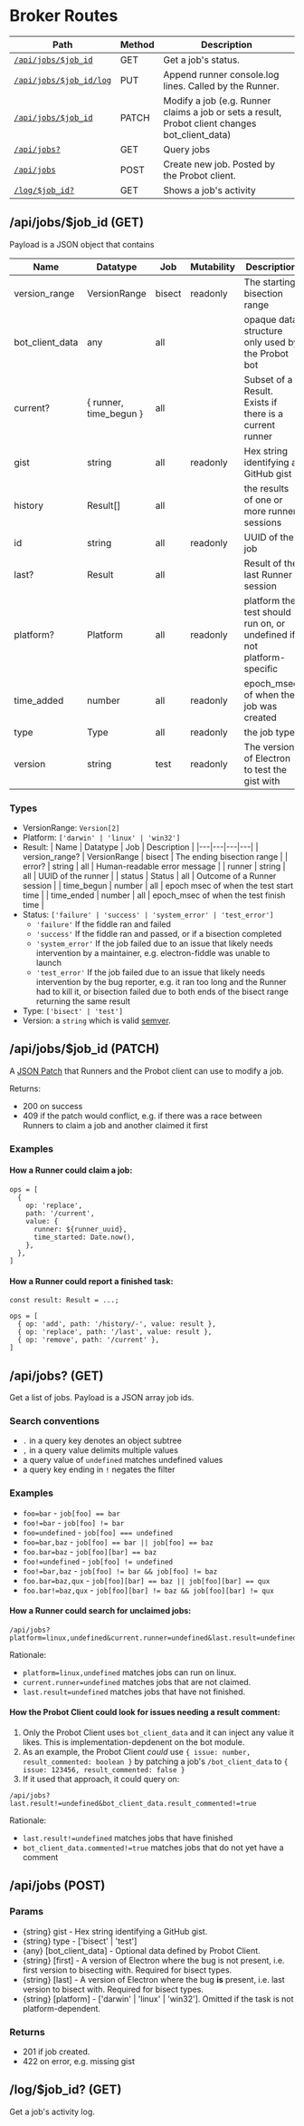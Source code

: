 # Broker Routes

| Path | Method | Description |
|---|---|---|
| [`/api/jobs/$job_id`](#apijobsjob_id-GET) | GET | Get a job's status. |
| [`/api/jobs/$job_id/log`](#FIXME) | PUT | Append runner console.log lines. Called by the Runner. |
| [`/api/jobs/$job_id`](#apijobsjob_id-PATCH) | PATCH | Modify a job (e.g. Runner claims a job or sets a result, Probot client changes bot_client_data) |
| [`/api/jobs?`](#apijobs-GET) | GET  | Query jobs |
| [`/api/jobs`](#apijobs-POST) | POST | Create new job.  Posted by the Probot client. |
| [`/log/$job_id?`](#logjob_id-GET) | GET | Shows a job's activity |

## /api/jobs/$job_id (GET)

Payload is a JSON object that contains

| Name | Datatype | Job | Mutability | Description |
|---|---|---|---|---|
| version_range | VersionRange | bisect | readonly | The starting bisection range |
| bot_client_data | any | all | | opaque data structure only used by the Probot bot
| current? | { runner, time_begun } | all | | Subset of a Result. Exists if there is a current runner |
| gist | string | all | readonly | Hex string identifying a GitHub gist |
| history | Result[] | all | | the results of one or more runner sessions |
| id | string | all | readonly | UUID of the job |
| last? | Result | all | | Result of the last Runner session |
| platform? | Platform | all | readonly | platform the test should run on, or undefined if not platform-specific |
| time_added | number | all | readonly| epoch_msec of when the job was created |
| type | Type | all | readonly | the job type |
| version | string | test | readonly | The version of Electron to test the gist with |

### Types

* VersionRange: `Version[2]`
* Platform: `['darwin' | 'linux' | 'win32']`
* Result:
  | Name | Datatype | Job | Description |
  |---|---|---|---|
  | version_range? | VersionRange | bisect | The ending bisection range |
  | error? | string | all | Human-readable error message |
  | runner | string | all | UUID of the runner |
  | status | Status | all | Outcome of a Runner session |
  | time_begun | number | all | epoch msec of when the test start time |
  | time_ended | number | all | epoch_msec of when the test finish time |
* Status: `['failure' | 'success' | 'system_error' | 'test_error']`
    * `'failure'` If the fiddle ran and failed
    * `'success'` If the fiddle ran and passed, or if a bisection completed
    * `'system_error'` If the job failed due to an issue that likely needs intervention by a maintainer, e.g. electron-fiddle was unable to launch
    * `'test_error'` If the job failed due to an issue that likely needs intervention by the bug reporter, e.g. it ran too long and the Runner had to kill it, or bisection failed due to both ends of the bisect range returning the same result
* Type: `['bisect' | 'test']`
* Version: a `string` which is valid [semver](https://semver.org/).


## /api/jobs/$job_id (PATCH)

A [JSON Patch](http://jsonpatch.com/) that Runners and the Probot client can use to modify a job.

Returns:
* 200 on success
* 409 if the patch would conflict, e.g. if there was a race between Runners to claim a job and another claimed it first

### Examples

#### How a Runner could claim a job:

```js=
ops = [
  {
    op: 'replace',
    path: '/current',
    value: {
      runner: ${runner_uuid},
      time_started: Date.now(),
    },
  },
]
```

#### How a Runner could report a finished task:

```js=
const result: Result = ...;

ops = [
  { op: 'add', path: '/history/-', value: result },
  { op: 'replace', path: '/last', value: result },
  { op: 'remove', path: '/current' },
]
```

## /api/jobs? (GET)

Get a list of jobs. Payload is a JSON array job ids.

### Search conventions

- `.` in a query key denotes an object subtree
- `,` in a query value delimits multiple values
- a query value of `undefined` matches undefined values
- a query key ending in `!` negates the filter

### Examples

- `foo=bar`          - `job[foo] == bar`
- `foo!=bar`         - `job[foo] != bar`
- `foo=undefined`    - `job[foo] === undefined`
- `foo=bar,baz`      - `job[foo] == bar || job[foo] == baz`
- `foo.bar=baz`      - `job[foo][bar] == baz`
- `foo!=undefined`   - `job[foo] != undefined`
- `foo!=bar,baz`     - `job[foo] != bar && job[foo] != baz`
- `foo.bar=baz,qux`  - `job[foo][bar] == baz || job[foo][bar] == qux`
- `foo.bar!=baz,qux` - `job[foo][bar] != baz && job[foo][bar] != qux`

#### How a Runner could search for unclaimed jobs:

```=
/api/jobs?platform=linux,undefined&current.runner=undefined&last.result=undefined
```

Rationale:
* `platform=linux,undefined` matches jobs can run on linux.
* `current.runner=undefined` matches jobs that are not claimed.
* `last.result=undefined` matches jobs that have not finished.

#### How the Probot Client could look for issues needing a result comment:

1. Only the Probot Client uses `bot_client_data` and it can inject any value it likes. This is implementation-depdenent on the bot module.
2. As an example, the Probot Client *could* use `{ issue: number, result_commented: boolean }` by patching a job's `/bot_client_data` to `{ issue: 123456, result_commented: false }`
3. If it used that approach, it could query on:

```=
/api/jobs?last.result!=undefined&bot_client_data.result_commented!=true
```

Rationale:
* `last.result!=undefined` matches jobs that have finished
* `bot_client_data.commented!=true` matches jobs that do not yet have a comment

## /api/jobs (POST)

### Params
* {string} gist - Hex string identifying a GitHub gist.
* {string} type - ['bisect' | 'test']
* {any} [bot_client_data] - Optional data defined by Probot Client.
* {string} [first] - A version of Electron where the bug is not present, i.e. first version to bisecting with. Required for bisect types.
* {string} [last] - A version of Electron where the bug **is** present, i.e. last version to bisect with. Required for bisect types.
* {string} [platform] - ['darwin' | 'linux' | 'win32']. Omitted if the task is not platform-dependent.

### Returns
* 201 if job created.
* 422 on error, e.g. missing gist


## /log/$job_id? (GET)

Get a job's activity log.
